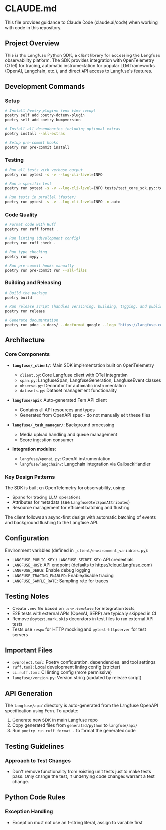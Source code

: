 # CLAUDE.md

This file provides guidance to Claude Code (claude.ai/code) when working with code in this repository.

## Project Overview

This is the Langfuse Python SDK, a client library for accessing the Langfuse observability platform. The SDK provides integration with OpenTelemetry (OTel) for tracing, automatic instrumentation for popular LLM frameworks (OpenAI, Langchain, etc.), and direct API access to Langfuse's features.

## Development Commands

### Setup
```bash
# Install Poetry plugins (one-time setup)
poetry self add poetry-dotenv-plugin
poetry self add poetry-bumpversion

# Install all dependencies including optional extras
poetry install --all-extras

# Setup pre-commit hooks
poetry run pre-commit install
```

### Testing
```bash
# Run all tests with verbose output
poetry run pytest -s -v --log-cli-level=INFO

# Run a specific test
poetry run pytest -s -v --log-cli-level=INFO tests/test_core_sdk.py::test_flush

# Run tests in parallel (faster)
poetry run pytest -s -v --log-cli-level=INFO -n auto
```

### Code Quality
```bash
# Format code with Ruff
poetry run ruff format .

# Run linting (development config)
poetry run ruff check .

# Run type checking
poetry run mypy .

# Run pre-commit hooks manually
poetry run pre-commit run --all-files
```

### Building and Releasing
```bash
# Build the package
poetry build

# Run release script (handles versioning, building, tagging, and publishing)
poetry run release

# Generate documentation
poetry run pdoc -o docs/ --docformat google --logo "https://langfuse.com/langfuse_logo.svg" langfuse
```

## Architecture

### Core Components

- **`langfuse/_client/`**: Main SDK implementation built on OpenTelemetry
  - `client.py`: Core Langfuse client with OTel integration
  - `span.py`: LangfuseSpan, LangfuseGeneration, LangfuseEvent classes
  - `observe.py`: Decorator for automatic instrumentation
  - `datasets.py`: Dataset management functionality

- **`langfuse/api/`**: Auto-generated Fern API client
  - Contains all API resources and types
  - Generated from OpenAPI spec - do not manually edit these files

- **`langfuse/_task_manager/`**: Background processing
  - Media upload handling and queue management
  - Score ingestion consumer

- **Integration modules**:
  - `langfuse/openai.py`: OpenAI instrumentation
  - `langfuse/langchain/`: Langchain integration via CallbackHandler

### Key Design Patterns

The SDK is built on OpenTelemetry for observability, using:
- Spans for tracing LLM operations
- Attributes for metadata (see `LangfuseOtelSpanAttributes`)
- Resource management for efficient batching and flushing

The client follows an async-first design with automatic batching of events and background flushing to the Langfuse API.

## Configuration

Environment variables (defined in `_client/environment_variables.py`):
- `LANGFUSE_PUBLIC_KEY` / `LANGFUSE_SECRET_KEY`: API credentials
- `LANGFUSE_HOST`: API endpoint (defaults to https://cloud.langfuse.com)
- `LANGFUSE_DEBUG`: Enable debug logging
- `LANGFUSE_TRACING_ENABLED`: Enable/disable tracing
- `LANGFUSE_SAMPLE_RATE`: Sampling rate for traces

## Testing Notes

- Create `.env` file based on `.env.template` for integration tests
- E2E tests with external APIs (OpenAI, SERP) are typically skipped in CI
- Remove `@pytest.mark.skip` decorators in test files to run external API tests
- Tests use `respx` for HTTP mocking and `pytest-httpserver` for test servers

## Important Files

- `pyproject.toml`: Poetry configuration, dependencies, and tool settings
- `ruff.toml`: Local development linting config (stricter)
- `ci.ruff.toml`: CI linting config (more permissive)
- `langfuse/version.py`: Version string (updated by release script)

## API Generation

The `langfuse/api/` directory is auto-generated from the Langfuse OpenAPI specification using Fern. To update:

1. Generate new SDK in main Langfuse repo
2. Copy generated files from `generated/python` to `langfuse/api/`
3. Run `poetry run ruff format .` to format the generated code

## Testing Guidelines

### Approach to Test Changes
- Don't remove functionality from existing unit tests just to make tests pass. Only change the test, if underlying code changes warrant a test change.

## Python Code Rules

### Exception Handling
- Exception must not use an f-string literal, assign to variable first
